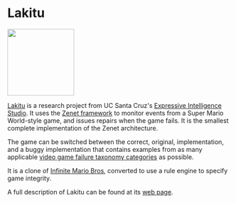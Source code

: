 Lakitu 
======
<img src="http://www.zenetproject.com/pages/_media/lakitu.png" style="height:150px" />

[Lakitu](http://www.zenetproject.com/pages/lakitu) is a research project from UC Santa Cruz's [Expressive Intelligence Studio](http://eis-blog.ucsc.edu). It uses the [Zenet framework](http://www.zenetproject.com) to monitor events from a Super Mario World-style game, and issues repairs when the game fails. It is the smallest complete implementation of the Zenet architecture.

The game can be switched between the correct, original, implementation, and a buggy implementation that contains examples from as many applicable [video game failure taxonomy categories](http://www.zenetproject.com/pages/taxonomy) as possible.

It is a clone of [Infinite Mario Bros](http://www.mojang.com/notch/mario/), converted to use a rule engine to specify game integrity.

A full description of Lakitu can be found at its [web page](http://www.zenetproject.com/pages/lakitu).

